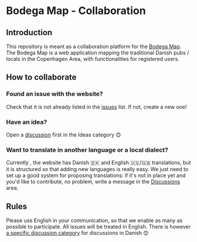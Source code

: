 # Bodega Map - Collaboration

## Introduction

This repository is meant as a collaboration platform for the [Bodega Map](https://www.bodegamap.com). The Bodega Map is a web application mapping the traditional Danish pubs / locals in the Copenhagen Area, with functionalities for registered users.

## How to collaborate

### Found an issue with the website?

Check that it is not already listed in the [issues](https://github.com/tmlmt/bodegamap-collab/issues) list. If not, create a new one!

### Have an idea?

Open a [discussion](https://github.com/tmlmt/bodegamap-collab/discussions) first in the Ideas category 😊

### Want to translate in another language or a local dialect?

Currently , the website has Danish 🇩🇰 and English 🇺🇸/🇬🇧 translations, but it is structured so that adding new languages is really easy. We just need to set up a good system for proposing translations: if it's not in place yet and you'd like to contribute, no problem, write a message in the [Discussions](https://github.com/tmlmt/bodegamap-collab/discussions) area.

## Rules

Please use English in your communication, so that we enable as many as possible to participate. All issues will be treated in English. There is however [a specific discussion category](https://github.com/tmlmt/bodegamap-collab/discussions/categories/dansk) for discussions in Danish 😊
